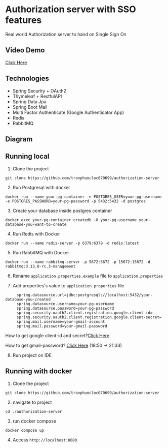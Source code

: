
# Authorization server with SSO features
Real world Authorization server to hand on Single Sign On
## Video Demo
[Click Here](https://www.youtube.com/watch?v=ssLSv74nEqU)
## Technologies
- Spring Security + OAuth2
- Thymeleaf + RestfulAPI
- Spring Data Jpa
- Spring Boot Mail
- Multi Factor Authenticate (Google Authenticator App)
- Redis
- RabbitMQ
## Diagram

## Running local
1. Clone the project
```
git clone https://github.com/tranphuocloc070699/authorization-server
```
2. Run Postgresql with docker
```
docker run --name your-pg-container -e POSTGRES_USER=your-pg-username -e POSTGRES_PASSWORD=your-pg-password -p 5432:5432 -d postgres
```
3. Create your database inside postgres container
```
docker exec your-pg-container createdb -U your-pg-username your-database-you-want-to-create
```
4. Run Redis with Docker
```
docker run --name redis-server -p 6379:6379 -d redis:latest
```
5. Run RabbitMQ with Docker
```
docker run --name rabbitmq-server -p 5672:5672 -p 15672:15672 -d rabbitmq:3.13.0-rc.3-management
```

6. Rename ``application.properties.example`` file to ``application.properties``

7. Add properties's value to ``application.properties`` file
```
	 spring.datasource.url=jdbc:postgresql://localhost:5432/your-database-you-created
	 spring.datasource.username=your-pg-username
	 spring.datasource.password=your-pg-password
	 spring.security.oauth2.client.registration.google.client-id=
	 spring.security.oauth2.client.registration.google.client-secret=
	 spring.mail.username=your-gmail-account
	 spring.mail.password=your-gmail-password
```
How to get google client-id and secret?[Click Here](https://www.youtube.com/watch?v=OKMgyF5ezFs)

How to get gmail-password? [Click Here](https://www.youtube.com/watch?v=OdQ3GyBsdAA) (18:50 -> 21:33)

8. Run project on IDE
## Running with docker
1. Clone the project
```
git clone https://github.com/tranphuocloc070699/authorization-server
```
2. navigate to project
```
cd ./authorization-server
```
3. run docker compose
```
docker compose up
```
4. Access ``http://localhost:8080``

